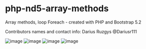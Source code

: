 # php-nd5-array-methods

Array methods, loop Foreach - created with PHP and Bootstrap 5.2

Contributors names and contact info: Darius Ruzgys @Dariusr111

![image](https://user-images.githubusercontent.com/106965568/187043405-99ff447d-0a80-4677-bdf8-6b64de2e678a.png)
![image](https://user-images.githubusercontent.com/106965568/187043434-e2885455-da57-4c58-a1f4-2c44f87d7310.png)
![image](https://user-images.githubusercontent.com/106965568/187043463-77803355-4574-492c-96ae-b31d24fdedfe.png)
![image](https://user-images.githubusercontent.com/106965568/187043505-5a400e35-f3af-4116-90ba-f88ed74261ec.png)





